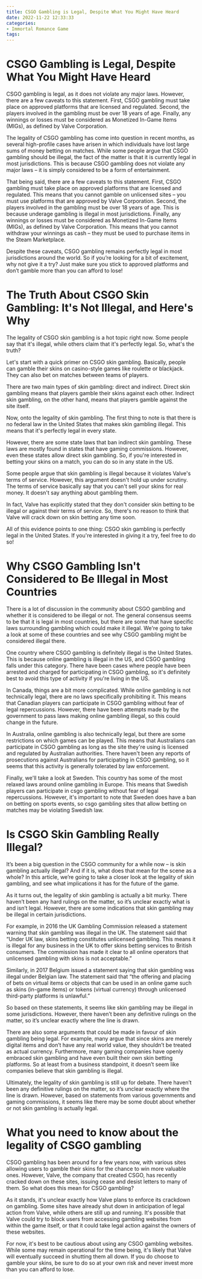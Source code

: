 ```yaml
---
title: CSGO Gambling is Legal, Despite What You Might Have Heard
date: 2022-11-22 12:33:33
categories:
- Immortal Romance Game
tags:
---
```



#  CSGO Gambling is Legal, Despite What You Might Have Heard

CSGO gambling is legal, as it does not violate any major laws. However, there are a few caveats to this statement. First, CSGO gambling must take place on approved platforms that are licensed and regulated. Second, the players involved in the gambling must be over 18 years of age. Finally, any winnings or losses must be considered as Monetized In-Game Items (MIGs), as defined by Valve Corporation.

The legality of CSGO gambling has come into question in recent months, as several high-profile cases have arisen in which individuals have lost large sums of money betting on matches. While some people argue that CSGO gambling should be illegal, the fact of the matter is that it is currently legal in most jurisdictions. This is because CSGO gambling does not violate any major laws – it is simply considered to be a form of entertainment.

That being said, there are a few caveats to this statement. First, CSGO gambling must take place on approved platforms that are licensed and regulated. This means that you cannot gamble on unlicensed sites – you must use platforms that are approved by Valve Corporation. Second, the players involved in the gambling must be over 18 years of age. This is because underage gambling is illegal in most jurisdictions. Finally, any winnings or losses must be considered as Monetized In-Game Items (MIGs), as defined by Valve Corporation. This means that you cannot withdraw your winnings as cash – they must be used to purchase items in the Steam Marketplace.

Despite these caveats, CSGO gambling remains perfectly legal in most jurisdictions around the world. So if you’re looking for a bit of excitement, why not give it a try? Just make sure you stick to approved platforms and don’t gamble more than you can afford to lose!

#  The Truth About CSGO Skin Gambling: It's Not Illegal, and Here's Why

The legality of CSGO skin gambling is a hot topic right now. Some people say that it's illegal, while others claim that it's perfectly legal. So, what's the truth?

Let's start with a quick primer on CSGO skin gambling. Basically, people can gamble their skins on casino-style games like roulette or blackjack. They can also bet on matches between teams of players.

There are two main types of skin gambling: direct and indirect. Direct skin gambling means that players gamble their skins against each other. Indirect skin gambling, on the other hand, means that players gamble against the site itself.

Now, onto the legality of skin gambling. The first thing to note is that there is no federal law in the United States that makes skin gambling illegal. This means that it's perfectly legal in every state.

However, there are some state laws that ban indirect skin gambling. These laws are mostly found in states that have gaming commissions. However, even these states allow direct skin gambling. So, if you're interested in betting your skins on a match, you can do so in any state in the US.

Some people argue that skin gambling is illegal because it violates Valve's terms of service. However, this argument doesn't hold up under scrutiny. The terms of service basically say that you can't sell your skins for real money. It doesn't say anything about gambling them.

In fact, Valve has explicitly stated that they don't consider skin betting to be illegal or against their terms of service. So, there's no reason to think that Valve will crack down on skin betting any time soon.

All of this evidence points to one thing: CSGO skin gambling is perfectly legal in the United States. If you're interested in giving it a try, feel free to do so!

#  Why CSGO Gambling Isn't Considered to Be Illegal in Most Countries

There is a lot of discussion in the community about CSGO gambling and whether it is considered to be illegal or not. The general consensus seems to be that it is legal in most countries, but there are some that have specific laws surrounding gambling which could make it illegal. We're going to take a look at some of these countries and see why CSGO gambling might be considered illegal there.

One country where CSGO gambling is definitely illegal is the United States. This is because online gambling is illegal in the US, and CSGO gambling falls under this category. There have been cases where people have been arrested and charged for participating in CSGO gambling, so it's definitely best to avoid this type of activity if you're living in the US.

In Canada, things are a bit more complicated. While online gambling is not technically legal, there are no laws specifically prohibiting it. This means that Canadian players can participate in CSGO gambling without fear of legal repercussions. However, there have been attempts made by the government to pass laws making online gambling illegal, so this could change in the future.

In Australia, online gambling is also technically legal, but there are some restrictions on which games can be played. This means that Australians can participate in CSGO gambling as long as the site they're using is licensed and regulated by Australian authorities. There haven't been any reports of prosecutions against Australians for participating in CSGO gambling, so it seems that this activity is generally tolerated by law enforcement.

Finally, we'll take a look at Sweden. This country has some of the most relaxed laws around online gambling in Europe. This means that Swedish players can participate in csgo gambling without fear of legal repercussions. However, it's important to note that Sweden does have a ban on betting on sports events, so csgo gambling sites that allow betting on matches may be violating Swedish law.

#  Is CSGO Skin Gambling Really Illegal?

It’s been a big question in the CSGO community for a while now – is skin gambling actually illegal? And if it is, what does that mean for the scene as a whole? In this article, we’re going to take a closer look at the legality of skin gambling, and see what implications it has for the future of the game.

As it turns out, the legality of skin gambling is actually a bit murky. There haven’t been any hard rulings on the matter, so it’s unclear exactly what is and isn’t legal. However, there are some indications that skin gambling may be illegal in certain jurisdictions.

For example, in 2016 the UK Gambling Commission released a statement warning that skin gambling was illegal in the UK. The statement said that “Under UK law, skins betting constitutes unlicensed gambling. This means it is illegal for any business in the UK to offer skins betting services to British consumers. The commission has made it clear to all online operators that unlicensed gambling with skins is not acceptable.”

Similarly, in 2017 Belgium issued a statement saying that skin gambling was illegal under Belgian law. The statement said that “the offering and placing of bets on virtual items or objects that can be used in an online game such as skins (in-game items) or tokens (virtual currency) through unlicensed third-party platforms is unlawful.”

So based on these statements, it seems like skin gambling may be illegal in some jurisdictions. However, there haven’t been any definitive rulings on the matter, so it’s unclear exactly where the line is drawn.

There are also some arguments that could be made in favour of skin gambling being legal. For example, many argue that since skins are merely digital items and don’t have any real world value, they shouldn’t be treated as actual currency. Furthermore, many gaming companies have openly embraced skin gambling and have even built their own skin betting platforms. So at least from a business standpoint, it doesn’t seem like companies believe that skin gambling is illegal.

Ultimately, the legality of skin gambling is still up for debate. There haven’t been any definitive rulings on the matter, so it’s unclear exactly where the line is drawn. However, based on statements from various governments and gaming commissions, it seems like there may be some doubt about whether or not skin gambling is actually legal.

#  What you need to know about the legality of CSGO gambling

CSGO gambling has been around for a few years now, with various sites allowing users to gamble their skins for the chance to win more valuable ones. However, Valve, the company that created CSGO, has recently cracked down on these sites, issuing cease and desist letters to many of them. So what does this mean for CSGO gambling?

As it stands, it's unclear exactly how Valve plans to enforce its crackdown on gambling. Some sites have already shut down in anticipation of legal action from Valve, while others are still up and running. It's possible that Valve could try to block users from accessing gambling websites from within the game itself, or that it could take legal action against the owners of these websites.

For now, it's best to be cautious about using any CSGO gambling websites. While some may remain operational for the time being, it's likely that Valve will eventually succeed in shutting them all down. If you do choose to gamble your skins, be sure to do so at your own risk and never invest more than you can afford to lose.